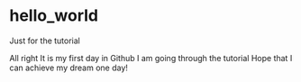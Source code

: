 # hello_world
Just for the tutorial

All right
It is my first day in Github
I am going through the tutorial
Hope that I can achieve my dream one day!
